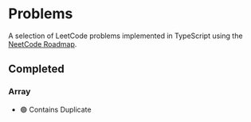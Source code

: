 # Problems

A selection of LeetCode problems implemented in TypeScript using the [NeetCode Roadmap](https://neetcode.io/roadmap).

## Completed

### Array

- 🟢 Contains Duplicate

